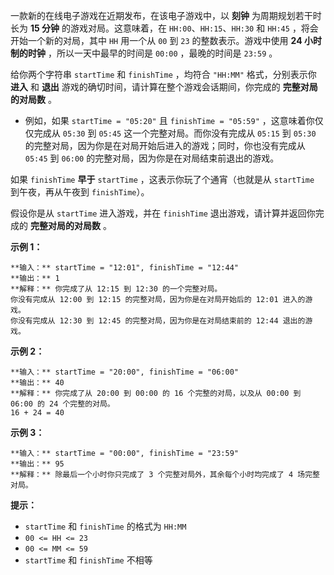 一款新的在线电子游戏在近期发布，在该电子游戏中，以 **刻钟** 为周期规划若干时长为 **15 分钟** 的游戏对局。这意味着，在
`HH:00`、`HH:15`、`HH:30` 和 `HH:45` ，将会开始一个新的对局，其中 `HH` 用一个从 `00` 到 `23`
的整数表示。游戏中使用 **24 小时制的时钟** ，所以一天中最早的时间是 `00:00` ，最晚的时间是 `23:59` 。

给你两个字符串 `startTime` 和 `finishTime` ，均符合 `"HH:MM"` 格式，分别表示你 **进入** 和 **退出**
游戏的确切时间，请计算在整个游戏会话期间，你完成的 **完整对局的对局数** 。

  * 例如，如果 `startTime = "05:20"` 且 `finishTime = "05:59"` ，这意味着你仅仅完成从 `05:30` 到 `05:45` 这一个完整对局。而你没有完成从 `05:15` 到 `05:30` 的完整对局，因为你是在对局开始后进入的游戏；同时，你也没有完成从 `05:45` 到 `06:00` 的完整对局，因为你是在对局结束前退出的游戏。

如果 `finishTime` **早于** `startTime` ，这表示你玩了个通宵（也就是从 `startTime` 到午夜，再从午夜到
`finishTime`）。

假设你是从 `startTime` 进入游戏，并在 `finishTime` 退出游戏，请计算并返回你完成的 **完整对局的对局数** 。

**示例 1：**

    
    
    **输入：** startTime = "12:01", finishTime = "12:44"
    **输出：** 1
    **解释：** 你完成了从 12:15 到 12:30 的一个完整对局。
    你没有完成从 12:00 到 12:15 的完整对局，因为你是在对局开始后的 12:01 进入的游戏。
    你没有完成从 12:30 到 12:45 的完整对局，因为你是在对局结束前的 12:44 退出的游戏。
    

**示例 2：**

    
    
    **输入：** startTime = "20:00", finishTime = "06:00"
    **输出：** 40
    **解释：** 你完成了从 20:00 到 00:00 的 16 个完整的对局，以及从 00:00 到 06:00 的 24 个完整的对局。
    16 + 24 = 40
    

**示例 3：**

    
    
    **输入：** startTime = "00:00", finishTime = "23:59"
    **输出：** 95
    **解释：** 除最后一个小时你只完成了 3 个完整对局外，其余每个小时均完成了 4 场完整对局。
    

**提示：**

  * `startTime` 和 `finishTime` 的格式为 `HH:MM`
  * `00 <= HH <= 23`
  * `00 <= MM <= 59`
  * `startTime` 和 `finishTime` 不相等

